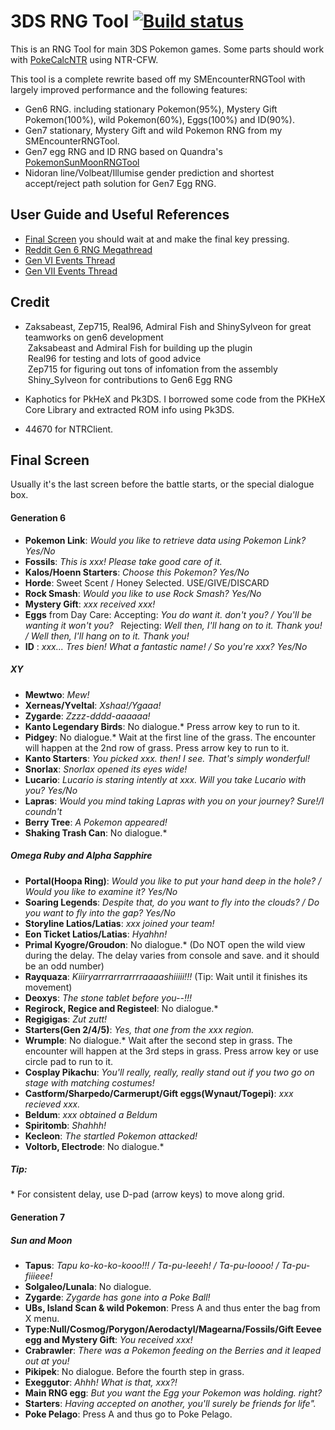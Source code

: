 # 3DS RNG Tool [![Build status](https://ci.appveyor.com/api/projects/status/p58tu8nai3cqexuq/branch/master?svg=true)](https://ci.appveyor.com/project/wwwwwwzx/3dsrngtool/branch/master)

This is an RNG Tool for main 3DS Pokemon games. Some parts should work with [PokeCalcNTR](https://gbatemp.net/threads/pokecalcntr-for-gen-6-the-rng-tool-suite-for-the-3ds.473221/) using NTR-CFW.

This tool is a complete rewrite based off my SMEncounterRNGTool with largely improved performance and the following features:
- Gen6 RNG. including stationary Pokemon(95%), Mystery Gift Pokemon(100%), wild Pokemon(60%), Eggs(100%) and ID(90%).
- Gen7 stationary, Mystery Gift and wild Pokemon RNG from my SMEncounterRNGTool.
- Gen7 egg RNG and ID RNG based on Quandra's [PokemonSunMoonRNGTool](https://github.com/Quandra/PokemonSunMoonRNGTool) 
- Nidoran line/Volbeat/Illumise gender prediction and shortest accept/reject path solution for Gen7 Egg RNG.

## User Guide and Useful References

- [Final Screen](#final-screen) you should wait at and make the final key pressing.
- [Reddit Gen 6 RNG Megathread](https://www.reddit.com/r/pokemonrng/comments/6fhnb8/gen_6_rng_megathread/)
- [Gen VI Events Thread](https://projectpokemon.org/forums/forums/topic/39398-gen-vi-event-contribution-thread-2017/)
- [Gen VII Events Thread](https://projectpokemon.org/forums/forums/topic/39400-gen-vii-events-contribution-thread/)

## Credit

- Zaksabeast, Zep715, Real96, Admiral Fish and ShinySylveon for great teamworks on gen6 development  
  Zaksabeast and Admiral Fish for building up the plugin  
  Real96 for testing and lots of good advice  
  Zep715 for figuring out tons of infomation from the assembly  
  Shiny_Sylveon for contributions to Gen6 Egg RNG
  
- Kaphotics for PkHeX and Pk3DS. I borrowed some code from the PKHeX Core Library and extracted ROM info using Pk3DS.
- 44670 for NTRClient.

## Final Screen

Usually it's the last screen before the battle starts, or the special dialogue box.

#### Generation 6

- __Pokemon Link__: _Would you like to retrieve data using Pokemon Link? Yes/No_
- __Fossils__: _This is xxx! Please take good care of it._
- __Kalos/Hoenn Starters__: _Choose this Pokemon? Yes/No_
- __Horde__: Sweet Scent / Honey Selected. USE/GIVE/DISCARD
- __Rock Smash__: _Would you like to use Rock Smash? Yes/No_
- __Mystery Gift__: _xxx received xxx!_
- __Eggs__ from Day Care: 
Accepting: _You do want it. don't you? / You'll be wanting it won't you?_  
Rejecting: _Well then, I'll hang on to it. Thank you! / Well then, I'll hang on to it. Thank you!_
- __ID__ : _xxx... Tres bien! What a fantastic name! / So you're xxx? Yes/No_

##### XY
- __Mewtwo__: _Mew!_
- __Xerneas/Yveltal__: _Xshaa!/Ygaaa!_
- __Zygarde__: _Zzzz-dddd-aaaaaa!_
- __Kanto Legendary Birds__: No dialogue.\* Press arrow key to run to it.
- __Pidgey__: No dialogue.\* Wait at the first line of the grass. The encounter will happen at the 2nd row of grass. Press arrow key to run to it.
- __Kanto Starters__: _You picked xxx. then! I see. That's simply wonderful!_
- __Snorlax__: _Snorlax opened its eyes wide!_
- __Lucario__: _Lucario is staring intently at xxx. Will you take Lucario with you? Yes/No_
- __Lapras__: _Would you mind taking Lapras with you on your journey? Sure!/I coundn't_
- __Berry Tree__: _A Pokemon appeared!_
- __Shaking Trash Can__: No dialogue.\*

##### Omega Ruby and Alpha Sapphire
- __Portal(Hoopa Ring)__: _Would you like to put your hand deep in the hole? / Would you like to examine it? Yes/No_
- __Soaring Legends__: _Despite that, do you want to fly into the clouds? / Do you want to fly into the gap? Yes/No_
- __Storyline Latios/Latias__: _xxx joined your team!_
- __Eon Ticket Latios/Latias__: _Hyahhn!_
- __Primal Kyogre/Groudon__: No dialogue.\*  (Do NOT open the wild view during the delay. The delay varies from console and save. and it should be an odd number)
- __Rayquaza__: _Kiiiryarrrarrrarrrraaaashiiiii!!!_ (Tip: Wait until it finishes its movement)
- __Deoxys__: _The stone tablet before you--!!!_
- __Regirock, Regice and Registeel__: No dialogue.\*
- __Regigigas__: _Zut zutt!_
- __Starters(Gen 2/4/5)__: _Yes, that one from the xxx region._
- __Wrumple__: No dialogue.\* Wait after the second step in grass. The encounter will happen at the 3rd steps in grass. Press arrow key or use circle pad to run to it.
- __Cosplay Pikachu__: _You'll really, really, really stand out if you two go on stage with matching costumes!_
- __Castform/Sharpedo/Carmerupt/Gift eggs(Wynaut/Togepi)__: _xxx recieved xxx._
- __Beldum__: _xxx obtained a Beldum_
- __Spiritomb__: _Shahhh!_
- __Kecleon__: _The startled Pokemon attacked!_
- __Voltorb, Electrode__: No dialogue.\*

##### Tip: 
 \* For consistent delay, use D-pad (arrow keys) to move along grid.  

#### Generation 7
##### Sun and Moon
- __Tapus__: _Tapu ko-ko-ko-kooo!!! / Ta-pu-leeeh! / Ta-pu-loooo! / Ta-pu-fiiieee!_
- __Solgaleo/Lunala__: No dialogue.
- __Zygarde__: _Zygarde has gone into a Poke Ball!_
- __UBs, Island Scan & wild Pokemon__: Press A and thus enter the bag from X menu.
- __Type:Null/Cosmog/Porygon/Aerodactyl/Magearna/Fossils/Gift Eevee egg and Mystery Gift__: _You received xxx!_
- __Crabrawler__: _There was a Pokemon feeding on the Berries and it leaped out at you!_
- __Pikipek__: No dialogue. Before the fourth step in grass.
- __Exeggutor__: _Ahhh! What is that, xxx?!_
- __Main RNG egg__: _But you want the Egg your Pokemon was holding. right?_
- __Starters__: _Having accepted on another, you'll surely be friends for life"._
- __Poke Pelago__: Press A and thus go to Poke Pelago.
